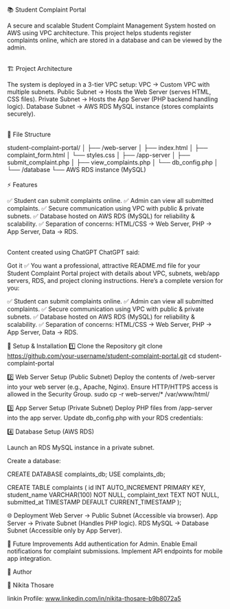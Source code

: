 📚 Student Complaint Portal

A secure and scalable Student Complaint Management System hosted on AWS using VPC architecture. This project helps students register complaints online, which are stored in a database and can be viewed by the admin.

<br>
 🏗️ Project Architecture
 

The system is deployed in a 3-tier VPC setup:
VPC → Custom VPC with multiple subnets.
Public Subnet → Hosts the Web Server (serves HTML, CSS files).
Private Subnet → Hosts the App Server (PHP backend handling logic).
Database Subnet → AWS RDS MySQL instance (stores complaints securely).</br>


<br>
🔹 File Structure

student-complaint-portal/
│
├── /web-server
│   ├── index.html
│   ├── complaint_form.html
│   └── styles.css
│
├── /app-server
│   ├── submit_complaint.php
│   ├── view_complaints.php
│   └── db_config.php
│
└── /database
    └── AWS RDS instance (MySQL)
</br>
<br>
⚡ Features

✅ Student can submit complaints online.
✅ Admin can view all submitted complaints.
✅ Secure communication using VPC with public & private subnets.
✅ Database hosted on AWS RDS (MySQL) for reliability & scalability.
✅ Separation of concerns: HTML/CSS → Web Server, PHP → App Server, Data → RDS.

</br>
Content created using ChatGPT
ChatGPT said:

Got it ✅ You want a professional, attractive README.md file for your Student Complaint Portal project with details about VPC, subnets, web/app servers, RDS, and project cloning instructions.
Here’s a complete version for you:



✅ Student can submit complaints online.
✅ Admin can view all submitted complaints.
✅ Secure communication using VPC with public & private subnets.
✅ Database hosted on AWS RDS (MySQL) for reliability & scalability.
✅ Separation of concerns: HTML/CSS → Web Server, PHP → App Server, Data → RDS.

🚀 Setup & Installation
1️⃣ Clone the Repository
git clone https://github.com/your-username/student-complaint-portal.git
cd student-complaint-portal


2️⃣ Web Server Setup (Public Subnet)
Deploy the contents of /web-server into your web server (e.g., Apache, Nginx).
Ensure HTTP/HTTPS access is allowed in the Security Group.
sudo cp -r web-server/* /var/www/html/


3️⃣ App Server Setup (Private Subnet)
Deploy PHP files from /app-server into the app server.
Update db_config.php with your RDS credentials:

<?php
$servername = "your-rds-endpoint.amazonaws.com";
$endpoint = "your-rds-endpoint.amazonaws.com";
$username   = "admin";
$password   = "yourpassword";
$dbname     = "complaints_db";
?>


4️⃣ Database Setup (AWS RDS)

Launch an RDS MySQL instance in a private subnet.

Create a database:

CREATE DATABASE complaints_db;
USE complaints_db;

CREATE TABLE complaints (
    id INT AUTO_INCREMENT PRIMARY KEY,
    student_name VARCHAR(100) NOT NULL,
    complaint_text TEXT NOT NULL,
    submitted_at TIMESTAMP DEFAULT CURRENT_TIMESTAMP
);




🌐 Deployment
Web Server → Public Subnet (Accessible via browser).
App Server → Private Subnet (Handles PHP logic).
RDS MySQL → Database Subnet (Accessible only by App Server).

📌 Future Improvements
Add authentication for Admin.
Enable Email notifications for complaint submissions.
Implement API endpoints for mobile app integration.


📝 Author

👤 Nikita Thosare 

linkin Profile:  www.linkedin.com/in/nikita-thosare-b9b8072a5
